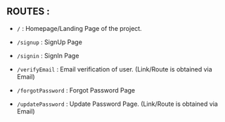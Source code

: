 ## ROUTES :

* `/` : Homepage/Landing Page of the project.

* `/signup` : SignUp Page

* `/signin` : SignIn Page

* `/verifyEmail` : Email verification of user. (Link/Route is obtained via Email)

* `/forgotPassword` : Forgot Password Page

* `/updatePassword` : Update Password Page. (Link/Route is obtained via Email)

